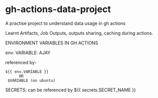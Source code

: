 # gh-actions-data-project
A practise project to understand data usage in gh actions


Learnt Artifacts, Job Outputs, outputs sharing, caching during actions.



ENVIRONMENT VARIABLES IN GH ACTIONS

env:
    VARIABLE: AJAY
    
referenced by-

    ${{ env.VARIABLE }} 
          OR
     $VARIABLE (on ubuntu)


SECRETS: 
    can be referenced by
    ${{ secrets.SECRET_NAME }}
